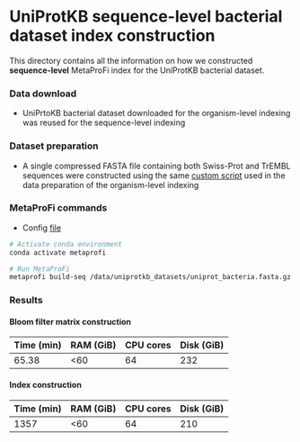 # UniProtKB sequence-level bacterial dataset index construction

This directory contains all the information on how we constructed **sequence-level** MetaProFi index for the UniProtKB bacterial dataset.

### Data download

* UniPrtoKB bacterial dataset downloaded for the organism-level indexing was reused for the sequence-level indexing

### Dataset preparation

* A single compressed FASTA file containing both Swiss-Prot and TrEMBL sequences were constructed using the same [custom script](https://github.com/kalininalab/metaprofi/blob/master/benchmarks/uniprotkb_organism_level_index/uniprotkb_parser.py) used in the data preparation of the organism-level indexing

### MetaProFi commands

- Config [file](https://github.com/kalininalab/metaprofi/blob/master/benchmarks/uniprotkb_sequence_level_index/config.yml)

``` bash
# Activate conda environment
conda activate metaprofi

# Run MetaProFi
metaprofi build-seq /data/uniprotkb_datasets/uniprot_bacteria.fasta.gz config.yml
```

### Results

#### Bloom filter matrix construction

|Time (min) | RAM (GiB) | CPU cores | Disk (GiB) |
| --- | --- | --- | --- |
| 65.38 | <60 | 64 | 232 |


#### Index construction

| Time (min) | RAM (GiB) | CPU cores | Disk (GiB) |
| --- | --- | --- | --- |
| 1357 | <60 | 64 | 210 |